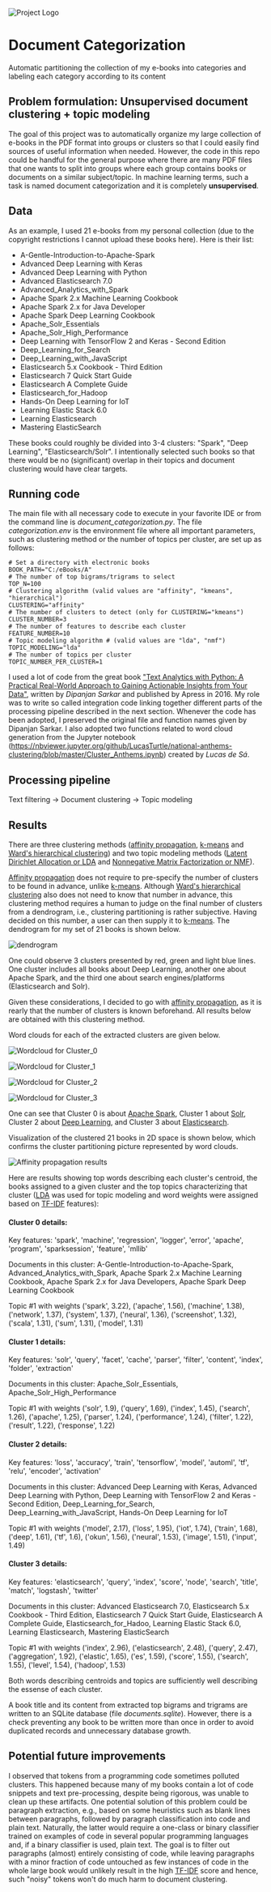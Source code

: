 ![Project Logo](https://cdn.pixabay.com/photo/2017/07/15/22/07/library-2507902__340.jpg)
# Document Categorization
Automatic partitioning the collection of my e-books into categories and labeling each category according to its content

## Problem formulation: Unsupervised document clustering + topic modeling
The goal of this project was to automatically organize my large collection of e-books in the PDF format into groups or clusters so that I could easily find sources of useful information when needed. However, the code in this repo could be handful for the general purpose where there are many PDF files that one wants to split into groups where each group contains books or documents on a similar subject/topic. In machine learning terms, such a task is named document categorization and it is completely **unsupervised**.

## Data
As an example, I used 21 e-books from my personal collection (due to the copyright restrictions I cannot upload these books here). Here is their list:
* A-Gentle-Introduction-to-Apache-Spark
* Advanced Deep Learning with Keras
* Advanced Deep Learning with Python
* Advanced Elasticsearch 7.0
* Advanced_Analytics_with_Spark
* Apache Spark 2.x Machine Learning Cookbook
* Apache Spark 2.x for Java Developer
* Apache Spark Deep Learning Cookbook
* Apache_Solr_Essentials
* Apache_Solr_High_Performance
* Deep Learning with TensorFlow 2 and Keras - Second Edition
* Deep_Learning_for_Search
* Deep_Learning_with_JavaScript
* Elasticsearch 5.x Cookbook - Third Edition
* Elasticsearch 7 Quick Start Guide
* Elasticsearch A Complete Guide
* Elasticsearch_for_Hadoop
* Hands-On Deep Learning for IoT
* Learning Elastic Stack 6.0
* Learning Elasticsearch
* Mastering ElasticSearch

These books could roughly be divided into 3-4 clusters: "Spark", "Deep Learning", "Elasticsearch/Solr". I intentionally selected such books so that there would be no (significant) overlap in their topics and document clustering would have clear targets.

## Running code
The main file with all necessary code to execute in your favorite IDE or from the command line is *document_categorization.py*. The file *categorization.env* is the environment file where all important parameters, such as clustering method or the number of topics per cluster, are set up as follows:

```
# Set a directory with electronic books
BOOK_PATH="C:/eBooks/A"
# The number of top bigrams/trigrams to select
TOP_N=100
# Clustering algorithm (valid values are "affinity", "kmeans", "hierarchical")
CLUSTERING="affinity"
# The number of clusters to detect (only for CLUSTERING="kmeans")
CLUSTER_NUMBER=3
# The number of features to describe each cluster
FEATURE_NUMBER=10
# Topic modeling algorithm # (valid values are "lda", "nmf")
TOPIC_MODELING="lda"
# The number of topics per cluster
TOPIC_NUMBER_PER_CLUSTER=1
```
I used a lot of code from the great book ["Text Analytics with Python: A Practical Real-World Approach to Gaining Actionable Insights from Your Data"](https://www.apress.com/gp/book/9781484223888), written by *Dipanjan Sarkar* and published by Apress in 2016. My role was to write so called integration code linking together different parts of the processing pipeline described in the next section. Whenever the code has been adopted, I preserved the original file and function names given by Dipanjan Sarkar. I also adopted two functions related to word cloud generation from the Jupyter notebook (https://nbviewer.jupyter.org/github/LucasTurtle/national-anthems-clustering/blob/master/Cluster_Anthems.ipynb) created by *Lucas de Sá*.

## Processing pipeline
Text filtering -> Document clustering -> Topic modeling

## Results
There are three clustering methods ([affinity propagation](https://en.wikipedia.org/wiki/Affinity_propagation), [k-means](https://en.wikipedia.org/wiki/K-means_clustering) and [Ward's hierarchical clustering](https://en.wikipedia.org/wiki/Ward%27s_method)) and two topic modeling methods ([Latent Dirichlet Allocation or LDA](https://en.wikipedia.org/wiki/Latent_Dirichlet_allocation) and [Nonnegative Matrix Factorization or NMF](https://en.wikipedia.org/wiki/Non-negative_matrix_factorization)).

[Affinity propagation](https://en.wikipedia.org/wiki/Affinity_propagation) does not require to pre-specify the number of clusters to be found in advance, unlike [k-means](https://en.wikipedia.org/wiki/K-means_clustering). Although [Ward's hierarchical clustering](https://en.wikipedia.org/wiki/Ward%27s_method) also does not need to know that number in advance, this clustering method requires a human to judge on the final number of clusters from a dendrogram, i.e., clustering partitioning is rather subjective. Having decided on this number, a user can then supply it to [k-means](https://en.wikipedia.org/wiki/K-means_clustering). The dendrogram for my set of 21 books is shown below.

![dendrogram](https://github.com/olegokun/document-categorization/blob/master/ward_hierachical_clusters.png)

One could observe 3 clusters presented by red, green and light blue lines. One cluster includes all books about Deep Learning, another one about Apache Spark, and the third one about search engines/platforms (Elasticsearch and Solr). 

Given these considerations, I decided to go with [affinity propagation](https://en.wikipedia.org/wiki/Affinity_propagation), as it is rearly that the number of clusters is known beforehand. All results below are obtained with this clustering method.

Word clouds for each of the extracted clusters are given below.

![Wordcloud for Cluster_0](https://github.com/olegokun/document-categorization/blob/master/cluster_0.png)

![Wordcloud for Cluster_1](https://github.com/olegokun/document-categorization/blob/master/cluster_1.png)

![Wordcloud for Cluster_2](https://github.com/olegokun/document-categorization/blob/master/cluster_2.png)

![Wordcloud for Cluster_3](https://github.com/olegokun/document-categorization/blob/master/cluster_3.png)

One can see that Cluster 0 is about [Apache Spark](https://en.wikipedia.org/wiki/Apache_Spark), Cluster 1 about [Solr](https://en.wikipedia.org/wiki/Apache_Solr), Cluster 2 about [Deep Learning](https://en.wikipedia.org/wiki/Deep_learning), and Cluster 3 about [Elasticsearch](https://en.wikipedia.org/wiki/Elasticsearch).

Visualization of the clustered 21 books in 2D space is shown below, which confirms the cluster partitioning picture represented by word clouds.

![Affinity propagation results](https://github.com/olegokun/document-categorization/blob/master/clustering_results.png)

Here are results showing top words describing each cluster's centroid, the books assigned to a given cluster and the top topics characterizing that cluster ([LDA](https://en.wikipedia.org/wiki/Latent_Dirichlet_allocation) was used for topic modeling and word weights were assigned based on [TF-IDF](https://en.wikipedia.org/wiki/Tf%E2%80%93idf) features):

#### Cluster 0 details:

Key features: 'spark', 'machine', 'regression', 'logger', 'error', 'apache', 'program', 'sparksession', 'feature', 'mllib'

Documents in this cluster: A-Gentle-Introduction-to-Apache-Spark, Advanced_Analytics_with_Spark, Apache Spark 2.x Machine Learning Cookbook, Apache Spark 2.x for Java Developers, Apache Spark Deep Learning Cookbook

Topic #1 with weights
('spark', 3.22), ('apache', 1.56), ('machine', 1.38), ('network', 1.37), ('system', 1.37), ('neural', 1.36), ('screenshot', 1.32), ('scala', 1.31), ('sum', 1.31), ('model', 1.31)

#### Cluster 1 details:

Key features: 'solr', 'query', 'facet', 'cache', 'parser', 'filter', 'content', 'index', 'folder', 'extraction'

Documents in this cluster: Apache_Solr_Essentials, Apache_Solr_High_Performance

Topic #1 with weights
('solr', 1.9), ('query', 1.69), ('index', 1.45), ('search', 1.26), ('apache', 1.25), ('parser', 1.24), ('performance', 1.24), ('filter', 1.22), ('result', 1.22), ('response', 1.22)

#### Cluster 2 details:

Key features: 'loss', 'accuracy', 'train', 'tensorflow', 'model', 'automl', 'tf', 'relu', 'encoder', 'activation'

Documents in this cluster: Advanced Deep Learning with Keras, Advanced Deep Learning with Python, Deep Learning with TensorFlow 2 and Keras - Second Edition, Deep_Learning_for_Search, Deep_Learning_with_JavaScript, Hands-On Deep Learning for IoT

Topic #1 with weights
('model', 2.17), ('loss', 1.95), ('iot', 1.74), ('train', 1.68), ('deep', 1.61), ('tf', 1.6), ('okun', 1.56), ('neural', 1.53), ('image', 1.51), ('input', 1.49)

#### Cluster 3 details:

Key features: 'elasticsearch', 'query', 'index', 'score', 'node', 'search', 'title', 'match', 'logstash', 'twitter'

Documents in this cluster: Advanced Elasticsearch 7.0, Elasticsearch 5.x Cookbook - Third Edition, Elasticsearch 7 Quick Start Guide, Elasticsearch A Complete Guide, Elasticsearch_for_Hadoo, Learning Elastic Stack 6.0, Learning Elasticsearch, Mastering ElasticSearch

Topic #1 with weights
('index', 2.96), ('elasticsearch', 2.48), ('query', 2.47), ('aggregation', 1.92), ('elastic', 1.65), ('es', 1.59), ('score', 1.55), ('search', 1.55), ('level', 1.54), ('hadoop', 1.53)

Both words describing centroids and topics are sufficiently well describing the essense of each cluster.

A book title and its content from extracted top bigrams and trigrams are written to an SQLite database (file *documents.sqlite*). However, there is a check preventing any book to be written more than once in order to avoid duplicated records and unnecessary database growth.

## Potential future improvements
I observed that tokens from a programming code sometimes polluted clusters. This happened because many of my books contain a lot of code snippets and text pre-processing, despite being rigorous, was unable to clean up these artifacts. One potential solution of this problem could be paragraph extraction, e.g., based on some heuristics such as blank lines between paragraphs, followed by paragraph classification into code and plain text. Naturally, the latter would require a one-class or binary classifier trained on examples of code in several popular programming languages and, if a binary classifier is used, plain text. The goal is to filter out paragraphs (almost) entirely consisting of code, while leaving paragraphs with a minor fraction of code untouched as few instances of code in the whole large book would unlikely result in the high [TF-IDF](https://en.wikipedia.org/wiki/Tf%E2%80%93idf) score and hence, such "noisy" tokens won't do much harm to document clustering.
